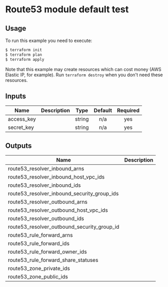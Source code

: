 # Route53 module default test

## Usage

To run this example you need to execute:

```bash
$ terraform init
$ terraform plan
$ terraform apply
```

Note that this example may create resources which can cost money (AWS Elastic IP, for example). Run `terraform destroy` when you don't need these resources.

<!-- BEGINNING OF PRE-COMMIT-TERRAFORM DOCS HOOK -->
## Inputs

| Name | Description | Type | Default | Required |
|------|-------------|:----:|:-----:|:-----:|
| access\_key |  | string | n/a | yes |
| secret\_key |  | string | n/a | yes |

## Outputs

| Name | Description |
|------|-------------|
| route53\_resolver\_inbound\_arns |  |
| route53\_resolver\_inbound\_host\_vpc\_ids |  |
| route53\_resolver\_inbound\_ids |  |
| route53\_resolver\_inbound\_security\_group\_ids |  |
| route53\_resolver\_outbound\_arns |  |
| route53\_resolver\_outbound\_host\_vpc\_ids |  |
| route53\_resolver\_outbound\_ids |  |
| route53\_resolver\_outbound\_security\_group\_id |  |
| route53\_rule\_forward\_arns |  |
| route53\_rule\_forward\_ids |  |
| route53\_rule\_forward\_owner\_ids |  |
| route53\_rule\_forward\_share\_statuses |  |
| route53\_zone\_private\_ids |  |
| route53\_zone\_public\_ids |  |

<!-- END OF PRE-COMMIT-TERRAFORM DOCS HOOK -->
